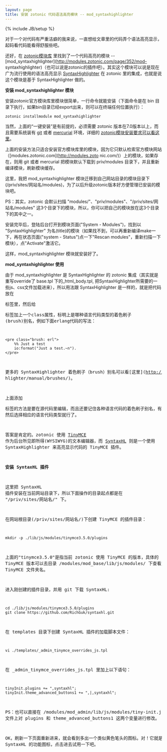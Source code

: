```yaml
---
layout: page
title: 安装 zotonic 代码语法高亮模块 -- mod_syntaxhighlighter
---
```

{% include JB/setup %}

对于一个对代码有严重洁癖的我来说，一直想给文章里的代码弄个语法高亮显示，起码看代码能看得舒服些吧。

还好，在 [zotonic模块库](http://modules.zotonic.com/) 里找到了一个代码高亮的模块 --
[mod_syntaxhighlighter](http://modules.zotonic.com/page/352/mod-
syntaxhighlighter)（也可以说是zotonic的插件吧）。其实这个模块可以说是现在广为流行使用的语法高亮显示
[SyntaxHighlighter](http://alexgorbatchev.com/SyntaxHighlighter/) 在 zotonic
里的集成，也就是说这个模块是基于 SyntaxHighlighter 做的。

**安装 mod_syntaxhighlighter 模块**

安装zotonic官方模块库里模块很简单，一行命令就能安装（下面命令是在 bin
目录下执行，如果bin目录已经export出来，则可以在终端任何位置执行）：

    
    
    zotonic installmodule mod_syntaxhighlighter
    

当然，上面的“一键安装”是有前提的，必须需要 zotonic 版本在7.0版本以上，而且需要系统装有 [git](http://git-scm.com/)
或者 [mercurial](http://mercurial.selenic.com/) 环境，详细的
[zotonic模块安装要求可以看这里](http://modules.zotonic.com/page/326/howto)。

上面的安装方法只适合安装官方模块库里的模块，因为它只默认检索官方模块网站（[modules.zotonic.com](http://modules.zoto
nic.com/)）上的模块，如果存在，则用 git 或者 mercurial 把模块默认下载到 priv/modules
目录下，并且重新编译模块，刷新模块缓存。

这里，我把 mod_syntaxhighlighter
模块迁移到自己网站目录的模块目录下(/priv/sites/网站名/modules)，为了以后升级zotonic版本好方便管理已安装的模块吧。

PS：其实，zotonic 会默认扫描 "modules/"、"priv/modules"、"/priv/sites/网站名/modules"
这3个目录下的模块，所以，你可以把自己的模块放在这3个目录下的其中之一。

安装完毕后，登陆后台打开到模块页面("System - Modules")，找到以 "SyntaxHighlighter"
为名(title)的模块（如果找不到，可以再重新编译make一下，再在状态页面("system - Status")点一下"Rescan
modules"，重新扫描一下模块），点"Activate"激活它。

这样，mod_syntaxhighlighter 模块就安装好了。

**mod_syntaxhighlighter 使用**

由于 mod_syntaxhighlighter 是 SyntaxHighlighter 的 zotonic 集成（其实就是重写override了
base.tpl 下的_html_body.tpl, 把SyntaxHighlighter所需要的一些js、css文件加载进来），所以用法跟
SyntaxHighlighter 是一样的，就是把代码放在<pre>标签里，然后给<pre>标签加上一个class属性，标明上是哪种语言代码类型的着色刷子
(brush)别名，例如下面erlang代码的写法：

    
    
    <pre class="brush: erl">
        %% Just a test
        io:format("Just a test.~n").
    </pre>
    

更多的 SyntaxHighlighter 着色刷子（brush）别名可以看[这里](http://alexgorbatchev.com/SyntaxHig
hlighter/manual/brushes/)。

上面添加<pre>标签的方法是要在源代码里编辑，而且还要记住各种语言代码的着色刷子别名，有没有更方便的操作呢？例如可以弹出一个对话框，在对话框里面黏贴代码，
然后选择相应的语言代码类型就行了。

答案是肯定的。zotonic 使用 [TinyMCE](http://www.tinymce.com/)
作为后台所见即所得(WYSIWYG)的文本编辑器，而 [SyntaxHL](https://github.com/RichGuk/syntaxhl)
则是一个使用 SyntaxHighlighter 来高亮显示代码的 TinyMCE 插件。

**安装 SyntaxHL 插件**

这里把 SyntaxHL 插件安装在当前网站目录下，所以下面操作的目录起点都是在 "/priv/sites/网站名/" 下。

在网站根目录(/priv/sites/网站名/)下创建 TinyMCE 的插件目录：

    
    
    mkdir -p ./lib/js/modules/tinymce3.5.0/plugins
    

上面的"tinymce3.5.0"是指当前 zotonic 使用 TinyMCE 的版本，具体的 TinyMCE 版本可以去目录
/modules/mod_base/lib/js/modules/ 下查看对应的 TinyMCE 文件夹名。

进入刚创建的插件目录，并用 git 下载 SyntaxHL:

    
    
    cd ./lib/js/modules/tinymce3.5.0/plugins
    git clone https://github.com/RichGuk/syntaxhl.git 
    

在 templates 目录下创建 SyntaxHL 插件的加载脚本文件：

    
    
    vi ./templates/_admin_tinymce_overrides_js.tpl

在 _admin_tinymce_overrides_js.tpl 里加上以下语句：

    
    
    tinyInit.plugins += ",syntaxhl"; 
    tinyInit.theme_advanced_buttons1 += ",|,syntaxhl";
    

PS：也可以直接在 /modules/mod_admin/lib/js/modules/tiny-init.js 文件上对 plugins 和
theme_advanced_buttons1 这两个变量进行修改。

OK，刷新一下页面重新进来，就会看到多出一个类似黄色笔头的图标。对！它就是 SyntaxHL 的功能图标，点击进去试用一下吧。

